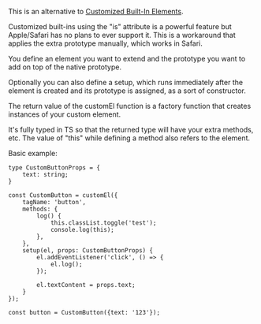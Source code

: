 This is an alternative to [Customized Built-In Elements](https://developer.mozilla.org/en-US/docs/Web/HTML/Reference/Global_attributes/is).

Customized built-ins using the "is" attribute is a powerful feature but Apple/Safari has no plans to ever support it. This is a workaround that applies the extra prototype manually, which works in Safari.

You define an element you want to extend and the prototype you want to add on top of the native prototype.

Optionally you can also define a setup, which runs immediately after the element is created and its prototype is assigned, as a sort of constructor.

The return value of the customEl function is a factory function that creates instances of your custom element.

It's fully typed in TS so that the returned type will have your extra methods, etc. The value of "this" while defining a method also refers to the element.

Basic example:

```
type CustomButtonProps = {
    text: string;
}

const CustomButton = customEl({
    tagName: 'button',
    methods: {
        log() {
            this.classList.toggle('test');
            console.log(this);
        },
    },
    setup(el, props: CustomButtonProps) {
        el.addEventListener('click', () => {
            el.log();
        });
        
        el.textContent = props.text;
    }
});

const button = CustomButton({text: '123'});

```

